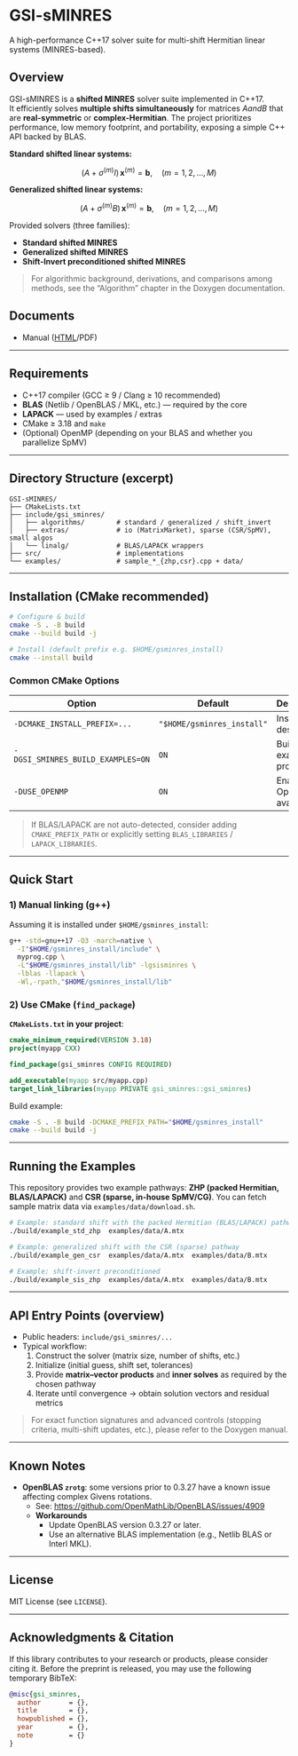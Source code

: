 # GSI-sMINRES

A high-performance C++17 solver suite for multi-shift Hermitian linear systems (MINRES-based).

## Overview

GSI-sMINRES is a **shifted MINRES** solver suite implemented in C++17.  
It efficiently solves **multiple shifts simultaneously** for matrices $A and B$ that are **real-symmetric** or **complex-Hermitian**. The project prioritizes performance, low memory footprint, and portability, exposing a simple C++ API backed by BLAS.

**Standard shifted linear systems:**

$$ (A + \sigma^{(m)} I)\,\boldsymbol{x}^{(m)} = \boldsymbol{b}, \quad (m=1,2,\dots,M) $$

**Generalized shifted linear systems:**

$$ (A + \sigma^{(m)} B)\,\boldsymbol{x}^{(m)} = \boldsymbol{b}, \quad (m=1,2,\dots,M) $$

Provided solvers (three families):
- **Standard shifted MINRES**
- **Generalized shifted MINRES**
- **Shift-Invert preconditioned shifted MINRES**

> For algorithmic background, derivations, and comparisons among methods, see the “Algorithm” chapter in the Doxygen documentation.

## Documents

- Manual ([HTML](https://shunhidaka.github.io/GSI-sMINRES/)/PDF)

---

## Requirements

- C++17 compiler (GCC ≥ 9 / Clang ≥ 10 recommended)
- **BLAS** (Netlib / OpenBLAS / MKL, etc.) — required by the core
- **LAPACK** — used by examples / extras
- CMake ≥ 3.18 and `make`
- (Optional) OpenMP (depending on your BLAS and whether you parallelize SpMV)

---

## Directory Structure (excerpt)

```
GSI-sMINRES/
├── CMakeLists.txt
├── include/gsi_sminres/
│   ├── algorithms/        # standard / generalized / shift_invert
│   ├── extras/            # io (MatrixMarket), sparse (CSR/SpMV), small algos
│   └── linalg/            # BLAS/LAPACK wrappers
├── src/                   # implementations
└── examples/              # sample_*_{zhp,csr}.cpp + data/
```

---

## Installation (CMake recommended)

```bash
# Configure & build
cmake -S . -B build
cmake --build build -j

# Install (default prefix e.g. $HOME/gsminres_install)
cmake --install build
```

### Common CMake Options

| Option                               | Default                      | Description                  |
|--------------------------------------|------------------------------|------------------------------|
| `-DCMAKE_INSTALL_PREFIX=...`         | `"$HOME/gsminres_install"`   | Install destination          |
| `-DGSI_SMINRES_BUILD_EXAMPLES=ON`    | `ON`                         | Build example programs       |
| `-DUSE_OPENMP`                       | `ON`                         | Enable OpenMP if available.  |

> If BLAS/LAPACK are not auto-detected, consider adding `CMAKE_PREFIX_PATH` or explicitly setting `BLAS_LIBRARIES` / `LAPACK_LIBRARIES`.

---

## Quick Start

### 1) Manual linking (g++)

Assuming it is installed under `$HOME/gsminres_install`:
```bash
g++ -std=gnu++17 -O3 -march=native \
  -I"$HOME/gsminres_install/include" \
  myprog.cpp \
  -L"$HOME/gsminres_install/lib" -lgsisminres \
  -lblas -llapack \
  -Wl,-rpath,"$HOME/gsminres_install/lib"
```

### 2) Use CMake (`find_package`)

**`CMakeLists.txt` in your project**:
```cmake
cmake_minimum_required(VERSION 3.18)
project(myapp CXX)

find_package(gsi_sminres CONFIG REQUIRED)

add_executable(myapp src/myapp.cpp)
target_link_libraries(myapp PRIVATE gsi_sminres::gsi_sminres)
```

Build example:
```bash
cmake -S . -B build -DCMAKE_PREFIX_PATH="$HOME/gsminres_install"
cmake --build build -j
```

---

## Running the Examples

This repository provides two example pathways: **ZHP (packed Hermitian, BLAS/LAPACK)** and **CSR (sparse, in-house SpMV/CG)**.
You can fetch sample matrix data via `examples/data/download.sh`.

```bash
# Example: standard shift with the packed Hermitian (BLAS/LAPACK) pathway
./build/example_std_zhp  examples/data/A.mtx

# Example: generalized shift with the CSR (sparse) pathway
./build/example_gen_csr  examples/data/A.mtx  examples/data/B.mtx

# Example: shift-invert preconditioned
./build/example_sis_zhp  examples/data/A.mtx  examples/data/B.mtx
```

---

## API Entry Points (overview)

- Public headers: `include/gsi_sminres/...`  
- Typical workflow:
  1. Construct the solver (matrix size, number of shifts, etc.)
  2. Initialize (initial guess, shift set, tolerances)
  3. Provide **matrix–vector products** and **inner solves** as required by the chosen pathway
  4. Iterate until convergence → obtain solution vectors and residual metrics

> For exact function signatures and advanced controls (stopping criteria, multi-shift updates, etc.), please refer to the Doxygen manual.

---

## Known Notes

- **OpenBLAS `zrotg`**: some versions prior to 0.3.27 have a known issue affecting complex Givens rotations.  
  - See: https://github.com/OpenMathLib/OpenBLAS/issues/4909
  - **Workarounds**
    - Update OpenBLAS version 0.3.27 or later.
    - Use an alternative BLAS implementation (e.g., Netlib BLAS or Interl MKL).

---

## License

MIT License (see `LICENSE`).

---

## Acknowledgments & Citation

If this library contributes to your research or products, please consider citing it.
Before the preprint is released, you may use the following temporary BibTeX:

```bibtex
@misc{gsi_sminres,
  author       = {},
  title        = {},
  howpublished = {},
  year         = {},
  note         = {}
}
```
